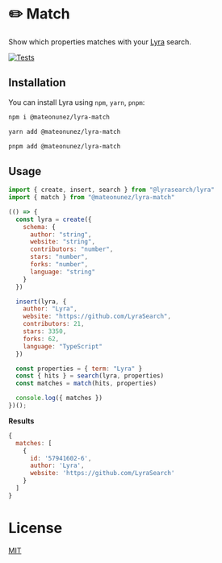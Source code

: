 # ✏️ Match

Show which properties matches with your [Lyra](https://github.com/lyrasearch/lyra) search.

[![Tests](https://github.com/mateonunez/lyra-match/actions/workflows/ci.yml/badge.svg?branch=main)](https://github.com/mateonunez/lyra-match/actions/workflows/ci.yml)

## Installation

You can install Lyra using `npm`, `yarn`, `pnpm`:

```sh
npm i @mateonunez/lyra-match
```
```sh
yarn add @mateonunez/lyra-match
```
```sh
pnpm add @mateonunez/lyra-match
```

## Usage

```js
import { create, insert, search } from "@lyrasearch/lyra"
import { match } from "@mateonunez/lyra-match"

(() => {
  const lyra = create({
    schema: {
      author: "string",
      website: "string",
      contributors: "number",
      stars: "number",
      forks: "number",
      language: "string"
    }
  })

  insert(lyra, {
    author: "Lyra",
    website: "https://github.com/LyraSearch",
    contributors: 21,
    stars: 3350,
    forks: 62,
    language: "TypeScript"
  })

  const properties = { term: "Lyra" }
  const { hits } = search(lyra, properties)
  const matches = match(hits, properties)

  console.log({ matches })
})();
```

**Results**
```js
{
  matches: [
    {
      id: '57941602-6',
      author: 'Lyra',
      website: 'https://github.com/LyraSearch'
    }
  ]
}
```

# License

[MIT](/LICENSE)
